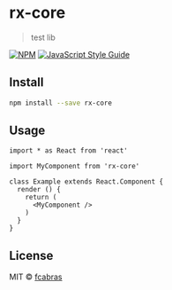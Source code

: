 # rx-core

> test lib

[![NPM](https://img.shields.io/npm/v/rx-core.svg)](https://www.npmjs.com/package/rx-core) [![JavaScript Style Guide](https://img.shields.io/badge/code_style-standard-brightgreen.svg)](https://standardjs.com)

## Install

```bash
npm install --save rx-core
```

## Usage

```tsx
import * as React from 'react'

import MyComponent from 'rx-core'

class Example extends React.Component {
  render () {
    return (
      <MyComponent />
    )
  }
}
```

## License

MIT © [fcabras](https://github.com/fcabras)
